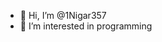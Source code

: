 - 👋 Hi, I’m @1Nigar357
- 👀 I’m interested in programming


<!---
1Nigar357/1Nigar357 is a ✨ special ✨ repository because its `README.md` (this file) appears on your GitHub profile.
You can click the Preview link to take a look at your changes.
--->
